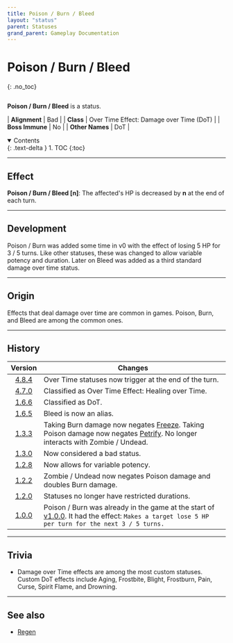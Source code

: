 ```yaml
---
title: Poison / Burn / Bleed
layout: "status"
parent: Statuses
grand_parent: Gameplay Documentation
---
```


# Poison / Burn / Bleed
{: .no_toc}

<div class="row">
<div class="column content" markdown="1">

**Poison / Burn / Bleed** is a status.

| **Alignment** | Bad |
| **Class** | Over Time Effect: Damage over Time (DoT) |
| **Boss Immune** | No |
| **Other Names** | DoT |

</div>
<div class="column toc" markdown="1">
<details open markdown="block">
<summary>
Contents
</summary>
{: .text-delta }
1. TOC
{:toc}
</details>
</div>
</div> 

---

## Effect

**Poison / Burn / Bleed [n]**: The affected's HP is decreased by **n** at the end of each turn.

---

## Development

Poison / Burn was added some time in v0 with the effect of losing 5 HP for 3 / 5 turns. Like other statuses, these was changed to allow variable potency and duration. Later on Bleed was added as a third standard damage over time status.

---

## Origin

Effects that deal damage over time are common in games. Poison, Burn, and Bleed are among the common ones.

---

## History

| Version | Changes |
| :---: | --- |
| [4.8.4](v4#v4.8.4) | Over Time statuses now trigger at the end of the turn. |
| [4.7.0](v4#v4.7.0) | Classified as Over Time Effect: Healing over Time. |
| [1.6.6](v1#v1.6.6) | Classified as DoT. |
| [1.6.5](v1#v1.6.5) | Bleed is now an alias. |
| [1.3.3](v1#v1.3.3) | Taking Burn damage now negates [Freeze](petrify). Taking Poison damage now negates [Petrify](petrify). No longer interacts with Zombie / Undead. |
| [1.3.0](v1#v1.3.0) | Now considered a bad status. |
| [1.2.8](v1#v1.2.8) | Now allows for variable potency. |
| [1.2.2](v1#v1.2.2) | Zombie / Undead now negates Poison damage and doubles Burn damage. |
| [1.2.0](v1#v1.2.0) | Statuses no longer have restricted durations. |
| [1.0.0](v1#v1.0.0) | Poison / Burn was already in the game at the start of [v1.0.0](v1#v1.0.0). It had the effect: `Makes a target lose 5 HP per turn for the next 3 / 5 turns.` |

---

## Trivia

- Damage over Time effects are among the most custom statuses. Custom DoT effects include Aging, Frostbite, Blight, Frostburn, Pain, Curse, Spirit Flame, and Drowning.

---

## See also

- [Regen](regen)